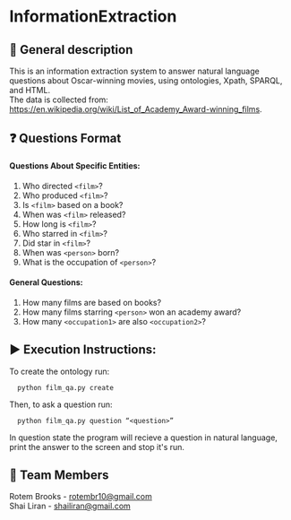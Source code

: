 # InformationExtraction

## :page_with_curl: General description
This is an information extraction system to answer natural language questions about Oscar-winning movies, using ontologies, Xpath, SPARQL, and HTML. <br/>
The data is collected from: https://en.wikipedia.org/wiki/List_of_Academy_Award-winning_films.  <br/>

## :question: Questions Format
#### Questions About Specific Entities:
1. Who directed `<film>`?
2. Who produced `<film>`?
3. Is `<film>` based on a book?
4. When was `<film>` released?
5. How long is `<film>`?
6. Who starred in `<film>`?
7. Did <person> star in `<film>`?
8. When was `<person>` born?
9. What is the occupation of `<person>`?

#### General Questions:
1. How many films are based on books?
2. How many films starring `<person>` won an academy award?
3. How many `<occupation1>` are also `<occupation2>`?
  
## :arrow_forward: Execution Instructions:
To create the ontology run:<br />
```
  python film_qa.py create
```
Then, to ask a question run:<br />
```
  python film_qa.py question “<question>”
```
In question state the program will recieve a question in natural language, print the answer to the screen and stop it's run.

## :woman: Team Members
Rotem Brooks - rotembr10@gmail.com <br/>
Shai Liran - shailiran@gmail.com
